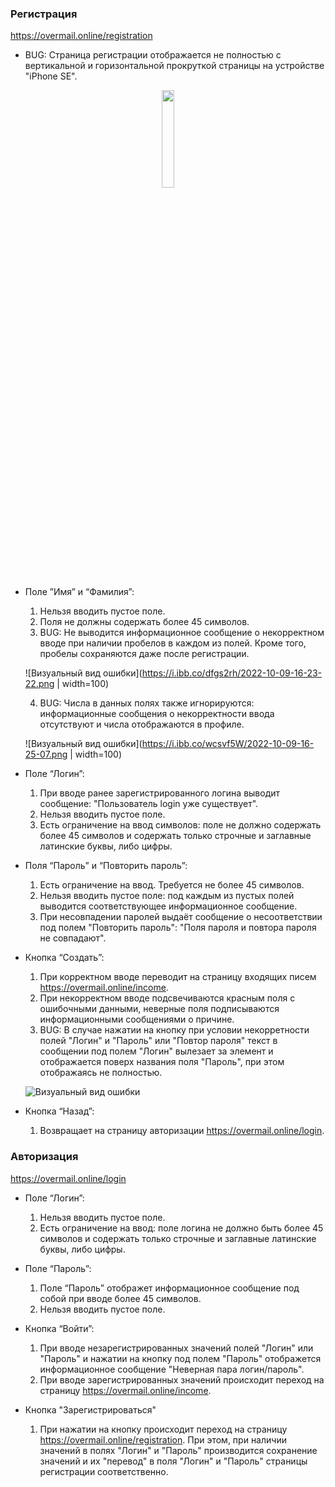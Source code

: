 ### Регистрация
https://overmail.online/registration
- BUG: Страница регистрации отображается не полностью с вертикальной и горизонтальной прокруткой страницы на устройстве "iPhone SE".

<center><img src="https://i.ibb.co/bLRXKfv/2022-10-09-16-30-21.png" data-canonical-src="https://i.ibb.co/bLRXKfv/2022-10-09-16-30-21.png" width="20%"/></center>

- Поле ”Имя” и “Фамилия”:
    1. Нельзя вводить пустое поле.
    2. Поля не должны содержать более 45 символов.
    3. BUG: Не выводится информационное сообщение о некорректном вводе при наличии пробелов в каждом из полей. Кроме того, пробелы сохраняются даже после регистрации.

    ![Визуальный вид ошибки](https://i.ibb.co/dfgs2rh/2022-10-09-16-23-22.png | width=100)

    4. BUG: Числа в данных полях также игнорируются: информационные сообщения о некорректности ввода отсутствуют и числа отображаются в профиле.

    ![Визуальный вид ошибки](https://i.ibb.co/wcsvf5W/2022-10-09-16-25-07.png | width=100)

- Поле “Логин”:
    1. При вводе ранее зарегистрированного логина выводит сообщение: "Пользователь login уже существует".
    2. Нельзя вводить пустое поле.
    3. Есть ограничение на ввод символов: поле не должно содержать более 45 символов и содержать только строчные и заглавные латинские буквы, либо цифры.
- Поля “Пароль” и “Повторить пароль”:
    1. Есть ограничение на ввод. Требуется не более 45 символов.
    2. Нельзя вводить пустое поле: под каждым из пустых полей выводится соответствующее информационное сообщение.
    3. При несовпадении паролей выдаёт сообщение о несоответствии под полем "Повторить пароль": "Поля пароля и повтора пароля не совпадают".

- Кнопка “Создать”:
    1. При корректном вводе переводит на страницу входящих писем https://overmail.online/income.
    2. При некорректном вводе подсвечиваются красным поля с ошибочными данными, неверные поля подписываются информационными сообщениями о причине.
    3. BUG: В случае нажатии на кнопку при условии некорретности полей "Логин" и "Пароль" или "Повтор пароля" текст в сообщении под полем "Логин" вылезает за элемент и отображается поверх названия поля "Пароль", при этом отображаясь не полностью.

    ![Визуальный вид ошибки](https://i.ibb.co/D8SzsXK/unknown.png)

- Кнопка “Назад”:
	1. Возвращает на страницу авторизации https://overmail.online/login.


### Авторизация
https://overmail.online/login
- Поле “Логин”:
    1. Нельзя вводить пустое поле.
    2. Есть ограничение на ввод: поле логина не должно быть более 45 символов и содержать только строчные и заглавные латинские буквы, либо цифры.
- Поле “Пароль”:
    1. Поле “Пароль” отображет информационное сообщение под собой при вводе более 45 символов.
    2. Нельзя вводить пустое поле.
    
- Кнопка “Войти”:
	1. При вводе незарегистрированных значений полей "Логин" или "Пароль" и нажатии на кнопку под полем "Пароль" отображется информационное сообщение "Неверная пара логин/пароль".
	2. При вводе зарегистрированных значений происходит переход на страницу https://overmail.online/income.
- Кнопка "Зарегистрироваться"
  1. При нажатии на кнопку происходит переход на страницу https://overmail.online/registration. При этом, при наличии значений в полях "Логин" и "Пароль" производится сохранение значений и их "перевод" в поля "Логин" и "Пароль" страницы регистрации соответственно.
